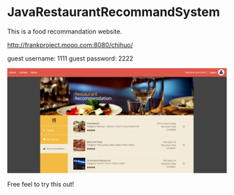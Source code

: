 # JavaRestaurantRecommandSystem

This is a food recommandation website. 

http://frankproject.mooo.com:8080/chihuo/

guest username: 1111
guest password: 2222

![alt tag](https://github.com/FrankZhao3/JavaRestaurantRecommandSystem/blob/master/restaurant/WebContent/pictures/screenshot.png)

Free feel to try this out!